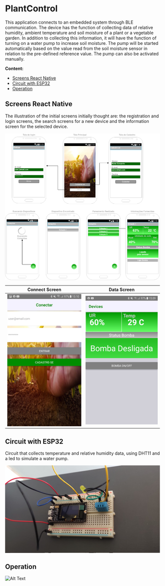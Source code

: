 # PlantControl

This application connects to an embedded system through BLE communication. The device has the function of collecting data of relative humidity,
ambient temperature and soil moisture of a plant or a vegetable garden. In addition to collecting this information, it will have the function 
of turning on a water pump to increase soil moisture.
The pump will be started automatically based on the value read from the soil moisture sensor in relation to the pre-defined reference value. 
The pump can also be activated manually.



**Content:**

- [Screens React Native](#screns-react-native)
- [Circuit with ESP32](#circuit-with-ESP32)
- [Operation](#Operation)


<!-- /TOC -->
<!-- markdownlint-restore -->
<!-- Due to a bug in Markdown TOC, the table is formatted incorrectly if tab indentation is set other than 4. Due to another bug, this comment must be *after* the TOC entry. -->


## Screens React Native

The illustration of the initial screens initially thought are: the registration and login screens, the search screens for a new device and the information screen for the selected device.

<img src = "Images/telas.png" width = "600" heigth="700"> 

Connect Screen            |  Data Screen
:-------------------------:|:-------------------------:
<img src = "Images/tela1.jpg" width = "600" heigth="700">   |  <img src = "Images/tela2.jpg" width = "600" heigth="700">

## Circuit with ESP32

Circuit that collects temperature and relative humidity data, using DHT11 and a led to simulate a water pump.

<img src = "Images/circuito.jpg" width = "600" heigth="700"> 

## Operation

![Alt Text](Images/gifT.gif)
